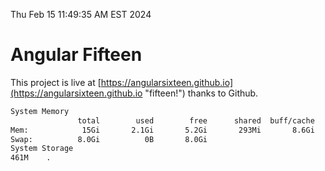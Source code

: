 Thu Feb 15 11:49:35 AM EST 2024

# Angular Fifteen


This project is live at [https://angularsixteen.github.io](https://angularsixteen.github.io "fifteen!") thanks to Github.

```bash
System Memory
               total        used        free      shared  buff/cache   available
Mem:            15Gi       2.1Gi       5.2Gi       293Mi       8.6Gi        13Gi
Swap:          8.0Gi          0B       8.0Gi
System Storage
461M	.
```
